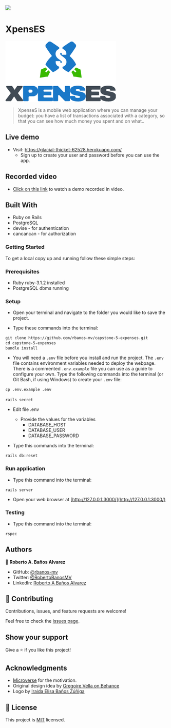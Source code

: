 ![](https://img.shields.io/badge/Microverse-blueviolet)

# XpensES

![](app/assets/images/xpenses1.png)

> XpenseS is a mobile web application where you can manage your budget: you have a list of transactions associated with a category, so that you can see how much money you spent and on what..

## Live demo

- Visit: https://glacial-thicket-62528.herokuapp.com/
  - Sign up to create your user and password before you can use the app.

## Recorded video

- [Click on this link](https://www.loom.com/share/ae4dae3a521d4f1490e6a64100806578) to watch a demo recorded in video.

## Built With

- Ruby on Rails
- PostgreSQL
- devise - for authentication
- cancancan - for authorization

### Getting Started

To get a local copy up and running follow these simple steps:

### Prerequisites

- Ruby ruby-3.1.2 installed
- PostgreSQL dbms running

### Setup

- Open your terminal and navigate to the folder you would like to save the project.

- Type these commands into the terminal:

```
git clone https://github.com/rbanos-mv/capstone-5-expenses.git
cd capstone-5-expenses
bundle install
```

- You will need a `.env` file before you install and run the project. The `.env` file contains environment variables needed to deploy the webpage. There is a commented `.env.example` file you can use as a guide to configure your own. Type the following commands into the terminal (or Git Bash, if using Windows) to create your `.env` file:

```
cp .env.example .env

rails secret
```

- Edit file .env

  - Provide the values for the variables
    - DATABASE_HOST
    - DATABASE_USER
    - DATABASE_PASSWORD

- Type this commands into the terminal:

```
rails db:reset
```

### Run application

- Type this command into the terminal:

```
rails server
```

- Open your web browser at [http://127.0.0.1:3000/](http://127.0.0.1:3000/)

### Testing

- Type this command into the terminal:

```
rspec
```

## Authors

👤 **Roberto A. Baños Alvarez**

- GitHub: [@rbanos-mv](https://github.com/rbanos-mv)
- Twitter: [@RobertoBanosMV](https://twitter.com/RobertoBanosMV)
- LinkedIn: [Roberto A Baños Alvarez](https://linkedin.com/in/roberto-a-baños-alvarez-500766234)

## 🤝 Contributing

Contributions, issues, and feature requests are welcome!

Feel free to check the [issues page](../../issues/).

## Show your support

Give a ⭐️ if you like this project!

## Acknowledgments

- [Microverse](https://www.microverse.org/) for the motivation.
- Original design idea by [Gregoire Vella on Behance](https://www.behance.net/gregoirevella)
- Logo by [Iraida Elisa Baños Zúñiga](https://invertebrand.com/)

## 📝 License

This project is [MIT](./MIT.md) licensed.
